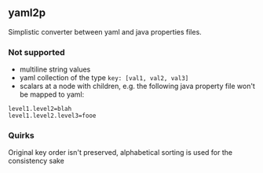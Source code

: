 ## yaml2p 

Simplistic converter between yaml and java properties files.

### Not supported

* multiline string values
* yaml collection of the type `key: [val1, val2, val3]`
* scalars at a node with children, e.g. the following java property file won't be mapped to yaml: 
  
````
level1.level2=blah
level1.level2.level3=fooe
````  

### Quirks

Original key order isn't preserved, alphabetical sorting is used for the consistency sake